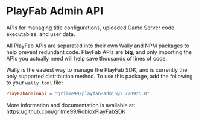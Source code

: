# PlayFab Admin API

APIs for managing title configurations, uploaded Game Server code executables, and user data.

All PlayFab APIs are separated into their own Wally and NPM packages to help prevent redundant code.
PlayFab APIs are **big**, and only importing the APIs you actually need will help save thousands of lines of code.

Wally is the easiest way to manage the PlayFab SDK, and is currently the only supported distribution method.
To use this package, add the following to your `wally.toml` file:

```toml
PlayFabAdminApi = "grilme99/playfab-admin@1.220926.0"
```

More information and documentation is available at:
https://github.com/grilme99/RobloxPlayFabSDK
